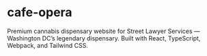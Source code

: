 # cafe-opera

Premium cannabis dispensary website for Street Lawyer Services — Washington DC’s legendary dispensary. Built with React, TypeScript, Webpack, and Tailwind CSS.
